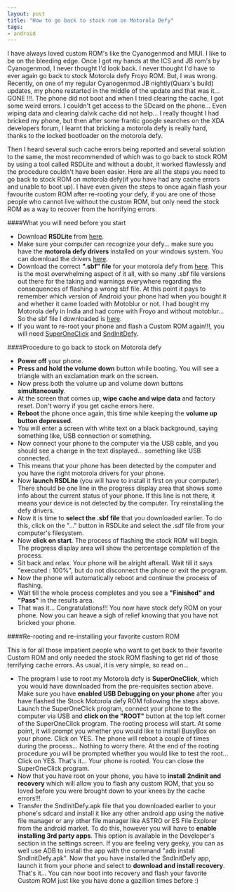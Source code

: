 ```yaml
---
layout: post
title: "How to go back to stock rom on Motorola Defy"
tags:
- android
---
```


I have always loved custom ROM's like the Cyanogenmod and MIUI. I like to be on the bleeding edge. Once I got my hands at the ICS and JB rom's by Cyanogenmod, I never thought I'd look back. I never thought I'd have to ever again go back to stock Motorola defy Froyo ROM. But, I was wrong. Recently, on one of my regular Cyanogenmod JB nightly(Quarx's build) updates, my phone restarted in the middle of the update and that was it... GONE !!!. The phone did not boot and when I tried clearing the cache, I got some weird errors. I couldn't get access to the SDcard on the phone... Even wiping data and clearing dalvik cache did not help... I really thought I had bricked my phone, but then after some frantic google searches on the XDA developers forum, I learnt that bricking a motorola defy is really hard, thanks to the locked bootloader on the motorola defy.

Then I heard several such cache errors being reported and several solution to the same, the most recommended of which was to go back to stock ROM by using a tool called RSDLite and without a doubt, it worked flawlessly and the procedure couldn't have been easier. Here are all the steps you need to go back to stock ROM on motorola defy(if you have had any cache errors and unable to boot up). I have even given the steps to once again flash your favourite custom ROM after re-rooting your defy, if you are one of those people who cannot live without the custom ROM, but only need the stock ROM as a way to recover from the horrifying errors.

####What you will need before you start

* Download __RSDLite__ from [here](http://forum.xda-developers.com/attachment.php?attachmentid=835334&d=1325246927).
* Make sure your computer can recognize your defy... make sure you have the __motorola defy drivers__ installed on your windows system. You can download the drivers [here](http://forum.xda-developers.com/attachment.php?attachmentid=525694&d=1298502477).
* Download the correct __".sbf" file__ for your motorola defy from [here](http://forum.xda-developers.com/showthread.php?t=966537). This is the most overwhelming aspect of it all, with so many .sbf file versions out there for the taking and warnings everywhere regarding the consequences of flashing a wrong sbf file. At this point it pays to remember which version of Android your phone had when you bought it and whether it came loaded with Motoblur or not. I had bought my Motorola defy in India and had come with Froyo and without motoblur... So the sbf file I downloaded is [here](http://sbfdownload.droid-developers.org/umts_jordan/JRDNEM_U3_3.4.2_179-002_DEBLUR_SIGN_SIGNED_UCAJRDNEMARAB1B80AA03A.0R_PDS03C_USAJRDNFRYORTCEE_P016_A016_HWp3_Service1FF.sbf.gz).
* If you want to re-root your phone and flash a Custom ROM again!!!, you will need [SuperOneClick](http://download.cnet.com/SuperOneClick/3000-2094_4-75447027.html) and [SndInitDefy](http://www.4shared.com/file/PbVxYsPx/sndinitdefy__23_.html).

####Procedure to go back to stock on Motorola defy

* __Power off__ your phone.
* __Press and hold the volume down__ button while booting. You will see a triangle with an exclamation mark on the screen.
* Now press both the volume up and volume down buttons __simultaneously__.
* At the screen that comes up, __wipe cache and wipe data__ and factory reset. Don't worry if you get cache errors here.
* __Reboot__ the phone once again, this time while keeping the __volume up button depressed__.
* You will enter a screen with white text on a black background, saying something like, USB connection or something.
* Now connect your phone to the computer via the USB cable, and you should see a change in the text displayed... something like USB connected.
* This means that your phone has been detected by the computer and you have the right motorola drivers for your phone.
* Now __launch RSDLite__ (you will have to install it first on your computer). There should be one line in the progress display area that shows some info about the current status of your phone. If this line is not there, it means your device is not detected by the computer. Try reinstalling the defy drivers.
* Now it is time to __select the .sbf file__ that you downloaded earlier. To do this, click on the "..." button in RSDLite and select the .sdf file from your computer's filesystem.
* Now __click on start__. The process of flashing the stock ROM will begin. The progress display area will show the percentage completion of the process.
* Sit back and relax. Your phone will be alright afterall. Wait till it says "executed : 100%", but do not disconnect the phone or exit the program.
* Now the phone will automatically reboot and continue the process of flashing.
* Wait till the whole process completes and you see a __"Finished" and "Pass"__ in the results area.
* That was it... Congratulations!!! You now have stock defy ROM on your phone. Now you can heave a sigh of relief knowing that you have not bricked your phone.

####Re-rooting and re-installing your favorite custom ROM

This is for all those impatient people who want to get back to their favorite Custom ROM and only needed the stock ROM flashing to get rid of those terrifying cache errors. As usual, it is very simple, so read on...

* The program I use to root my Motorola defy is __SuperOneClick__, which you would have downloaded from the pre-requisites section above. Make sure you have __enabled USB Debugging on your phone__ after you have flashed the Stock Motorola defy ROM following the steps above. Launch the SuperOneClick program, connect your phone to the computer via USB and __click on the "ROOT"__ button at the top left corner of the SuperOneClick program. The rooting process will start. At some point, it will prompt you whether you would like to install BusyBox on your phone. Click on YES. The phone will reboot a couple of times during the process... Nothing to worry there. At the end of the rooting procedure you will be prompted whether you would like to test the root... Click on YES. That's it... Your phone is rooted. You can close the SuperOneClick program.
* Now that you have root on your phone, you have to __install 2ndinit and recovery__ which will allow you to flash any custom ROM, that you so loved before you were brought down to your knees by the cache errors!!!.
* Transfer the SndInitDefy.apk file that you downloaded earlier to your phone's sdcard and install it like any other android app using the native file manager or any other file manager like ASTRO or ES File Explorer from the android market. To do this, however you will have to __enable installing 3rd party apps__. This option is available in the Developer's section in the settings screen. If you are feeling very geeky, you can as well use ADB to install the app with the command "adb install SndInitDefy.apk". Now that you have installed the SndInitDefy app, launch it from your phone and select to __download and install recovery__. That's it... You can now boot into recovery and flash your favorite Custom ROM just like you have done a gazillion times before :)
